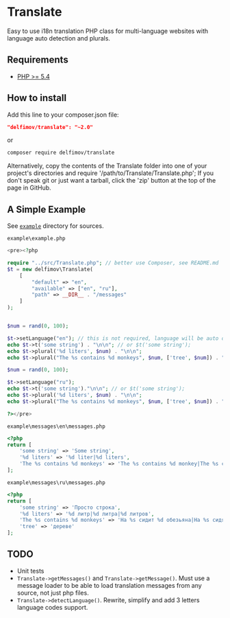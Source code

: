# Translate

Easy to use i18n translation PHP class for multi-language websites 
with language auto detection and plurals.

## Requirements

 * [PHP >= 5.4](http://www.php.net/)

## How to install

Add this line to your composer.json file:

```json
"delfimov/translate": "~2.0"
```

or

```sh
composer require delfimov/translate
```

Alternatively, copy the contents of the Translate folder into one of 
your project's directories and require '/path/to/Translate/Translate.php';
If you don't speak git or just want a tarball, click the 'zip' button at the top of the page in GitHub.

## A Simple Example

See [`example`](example) directory for sources.

`example\example.php`
```php
<pre><?php

require "../src/Translate.php"; // better use Composer, see README.md
$t = new delfimov\Translate(
    [
        "default" => "en",
        "available" => ["en", "ru"],
        "path" => __DIR__ . "/messages"
    ]
);


$num = rand(0, 100);

$t->setLanguage("en"); // this is not required, language will be auto detected with Accept-Language HTTP header
echo $t->t('some string') . "\n\n"; // or $t('some string');
echo $t->plural('%d liters', $num) . "\n\n";
echo $t->plural("The %s contains %d monkeys", $num, ['tree', $num]) . "\n\n";

$num = rand(0, 100);

$t->setLanguage("ru");
echo $t->t('some string')."\n\n"; // or $t('some string');
echo $t->plural('%d liters', $num) . "\n\n";
echo $t->plural("The %s contains %d monkeys", $num, ['tree', $num]) . "\n\n";

?></pre>
```

`example\messages\en\messages.php`
```php
<?php
return [
    'some string' => 'Some string',
    '%d liters' => '%d liter|%d liters',
    'The %s contains %d monkeys' => 'The %s contains %d monkey|The %s contains %d monkeys',
];
```

`example\messages\ru\messages.php`
```php
<?php
return [
    'some string' => 'Просто строка',
    '%d liters' => '%d литр|%d литра|%d литров',
    'The %s contains %d monkeys' => 'На %s сидит %d обезьяна|На %s сидят %d обезьяны|На %s сидят %d обезьян',
    'tree' => 'дереве'
];
```

## TODO

 * Unit tests
 * `Translate->getMessages()` and `Translate->getMessage()`. Must use a message loader to be able to load translation messages from any source, not just php files.
 * `Translate->detectLanguage()`. Rewrite, simplify and add 3 letters language codes support.  
 